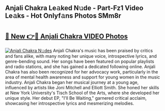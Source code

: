 ## Anjali Chakra Le𝚊ked N𝚞de - Part-Fz1 Video Le𝚊ks - Hot Onlyf𝚊ns Photos SMm8r

# <h2><a href="http://ab67535.deff.icu/?id=Anjali+Chakra">🔗 New 👉🔴 Anjali Chakra VIDEO Photos</a></h2>

[![Anjali Chakra N𝚞des](https://i.imgur.com/rIISA9y.gif)](http://ab67535.deff.icu/?id=Anjali+Chakra)
Anjali Chakra's music has been praised by critics and fans alike, with many noting her unique voice, introspective lyrics, and genre-bending sound. Her songs have been featured on popular playlists and radio stations, and she has gained a dedicated following online. Anjali Chakra has also been recognized for her advocacy work, particularly in the area of mental health awareness and support for young women in the music industry. Anjali Chakra began her musical journey at a young age, influenced by artists like Joni Mitchell and Elliott Smith. She honed her skills at New York University's Tisch School of the Arts, where she developed her unique style. Her debut EP, "I'll Be Waiting," garnered critical acclaim, showcasing her introspective lyrics and mesmerizing melodies.
